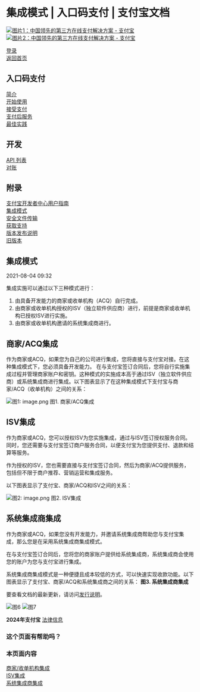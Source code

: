 集成模式 | 入口码支付 | 支付宝文档
===============

[![图片1：中国领先的第三方在线支付解决方案 - 支付宝](https://ac.alipay.com/storage/2024/3/26/d66c43c0-440d-4c97-9976-f2028a2c8c5e.svg)![图片2：中国领先的第三方在线支付解决方案 - 支付宝](https://ac.alipay.com/storage/2024/3/26/a48bd336-aea0-4f16-bf83-616eacbb4434.svg)](/docs/)

[登录](https://global.alipay.com/ilogin/account_login.htm?goto=https%3A%2F%2Fglobal.alipay.com%2Fdocs%2Fac%2Fams_ec%2Fintmode)  
[返回首页](../../)

入口码支付
----------

[简介](/docs/ac/ams_ec/introduction)  
[开始使用](/docs/ac/ams_ec/start)  
[接受支付](/docs/ac/ams_ec/acceptpayment)  
[支付后服务](/docs/ac/ams_ec/postpayment)  
[最佳实践](/docs/ac/ams_ec/bp)

开发
----

[API 列表](/docs/ac/ams_ec/apilist)  
[对账](/docs/ac/ams_ec/reconcile)

附录
----

[支付宝开发者中心用户指南](/docs/ac/ams_ec/adpud?pageVersion=16)  
[集成模式](/docs/ac/ams_ec/intmode)  
[安全文件传输](/docs/ac/ams_ec/sft)  
[获取支持](/docs/ac/ams_ec/support)  
[版本发布说明](/docs/ac/ams_ec/releasenotes)  
[旧版本](/docs/ac/ams_ec/cvgicc)

集成模式
---------

2021-08-04 09:32

集成实施可以通过以下三种模式进行：

1.  由具备开发能力的商家或收单机构（ACQ）自行完成。
2.  由商家或收单机构授权的ISV（独立软件供应商）进行，前提是商家或收单机构已授权ISV进行实施。
3.  由商家或收单机构邀请的系统集成商进行。

商家/ACQ集成
--------------

作为商家或ACQ，如果您为自己的公司进行集成，您将直接与支付宝对接。在这种集成模式下，您必须具备开发能力。
在与支付宝签订合同后，您将自行实施集成过程并管理商家账户和密钥。这种模式的实施成本高于通过ISV（独立软件供应商）或系统集成商进行集成。以下图表显示了在这种集成模式下支付宝与商家/ACQ（收单机构）之间的关系：

![图1: image.png](https://cdn.nlark.com/yuque/0/2020/png/561635/1589985252291-616bd2a2-b120-4f89-bb46-c2af9ef7e85c.png)
图1. 商家/ACQ集成

ISV集成
--------
作为商家或ACQ，您可以授权ISV为您实施集成，通过与ISV签订授权服务合同。同时，您还需要与支付宝签订商户服务合同，以便支付宝为您提供支付、退款和结算等服务。

作为授权的ISV，您也需要直接与支付宝签订合同，然后为商家/ACQ提供服务，包括但不限于商户推荐、营销运营和集成服务。

以下图表显示了支付宝、商家/ACQ和ISV之间的关系：

![图2: image.png](https://cdn.nlark.com/yuque/0/2020/png/561635/1589985252530-80a41689-ab84-4650-ad85-efdb4eee27ff.png)
图2. ISV集成

系统集成商集成
----------------
作为商家或ACQ，如果您没有开发能力，并邀请系统集成商帮助您与支付宝集成，那么您是在采用系统集成商集成模式。

在与支付宝签订合同后，您将您的商家账户提供给系统集成商，系统集成商会使用您的账户为您与支付宝进行集成。

系统集成商集成模式是一种便捷且成本较低的方式，可以快速实现收款功能。以下图表显示了支付宝、商家/ACQ和系统集成商之间的关系：
**图3. 系统集成商集成**

要查看文档的最新更新，请访问[发行说明](https://global.alipay.com/docs/releasenotes)。

![图6](https://ac.alipay.com/storage/2021/5/20/19b2c126-9442-4f16-8f20-e539b1db482a.png) ![图7](https://ac.alipay.com/storage/2021/5/20/e9f3f154-dbf0-455f-89f0-b3d4e0c14481.png)

**2024年支付宝** [法律信息](https://global.alipay.com/docs/ac/platform/membership)

### 这个页面有帮助吗？

### 本页面内容

[商家/收单机构集成](#otgKB "商家/收单机构集成")  
[ISV集成](#raoYQ "ISV集成")  
[系统集成商集成](#iN3X3 "系统集成商集成")